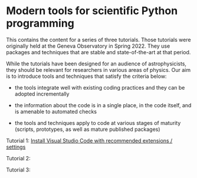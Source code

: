 # Modern tools for scientific Python programming

This contains the content for a series of three tutorials. Those tutorials were originally held
at the Geneva Observatory in Spring 2022. They use packages and techniques that are stable and
state-of-the-art at that period.

While the tutorials have been designed for an audience of astrophysicists, they should be relevant
for researchers in various areas of physics. Our aim is to introduce tools and techniques that
satisfy the criteria below:

- the tools integrate well with existing coding practices and they can be adopted incrementally

- the information about the code is in a single place, in the code itself, and is amenable to
  automated checks

- the tools and techniques apply to code at various stages of maturity (scripts, prototypes, 
  as well as mature published packages)

Tutorial 1: [Install Visual Studio Code with recommended extensions / settings](vscode/why.md)

Tutorial 2: 

Tutorial 3:

